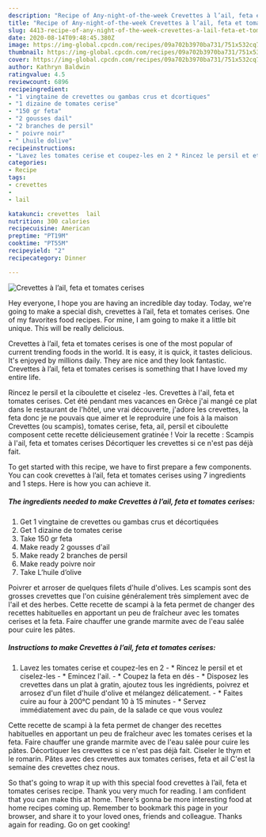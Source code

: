```yaml
---
description: "Recipe of Any-night-of-the-week Crevettes à l’ail, feta et tomates cerises"
title: "Recipe of Any-night-of-the-week Crevettes à l’ail, feta et tomates cerises"
slug: 4413-recipe-of-any-night-of-the-week-crevettes-a-lail-feta-et-tomates-cerises
date: 2020-08-14T09:48:45.380Z
image: https://img-global.cpcdn.com/recipes/09a702b3970ba731/751x532cq70/crevettes-a-lail-feta-et-tomates-cerises-photo-principale-de-la-recette.jpg
thumbnail: https://img-global.cpcdn.com/recipes/09a702b3970ba731/751x532cq70/crevettes-a-lail-feta-et-tomates-cerises-photo-principale-de-la-recette.jpg
cover: https://img-global.cpcdn.com/recipes/09a702b3970ba731/751x532cq70/crevettes-a-lail-feta-et-tomates-cerises-photo-principale-de-la-recette.jpg
author: Kathryn Baldwin
ratingvalue: 4.5
reviewcount: 6896
recipeingredient:
- "1 vingtaine de crevettes ou gambas crus et dcortiques"
- "1 dizaine de tomates cerise"
- "150 gr feta"
- "2 gousses dail"
- "2 branches de persil"
- " poivre noir"
- " Lhuile dolive"
recipeinstructions:
- "Lavez les tomates cerise et coupez-les en 2 * Rincez le persil et et ciselez-les * Emincez l&#39;ail. * Coupez la feta en dés * Disposez les crevettes dans un plat à gratin, ajoutez tous les ingrédients, poivrez et arrosez d&#39;un filet d&#39;huile d&#39;olive et mélangez délicatement. * Faites cuire au four à 200°C pendant 10 à 15 minutes  * Servez immédiatement avec du pain, de la salade ce que vous voulez"
categories:
- Recipe
tags:
- crevettes
- 
- lail

katakunci: crevettes  lail 
nutrition: 300 calories
recipecuisine: American
preptime: "PT19M"
cooktime: "PT55M"
recipeyield: "2"
recipecategory: Dinner

---
```



![Crevettes à l’ail, feta et tomates cerises](https://img-global.cpcdn.com/recipes/09a702b3970ba731/751x532cq70/crevettes-a-lail-feta-et-tomates-cerises-photo-principale-de-la-recette.jpg)

Hey everyone, I hope you are having an incredible day today. Today, we're going to make a special dish, crevettes à l’ail, feta et tomates cerises. One of my favorites food recipes. For mine, I am going to make it a little bit unique. This will be really delicious.

Crevettes à l’ail, feta et tomates cerises is one of the most popular of current trending foods in the world. It is easy, it is quick, it tastes delicious. It's enjoyed by millions daily. They are nice and they look fantastic. Crevettes à l’ail, feta et tomates cerises is something that I have loved my entire life.

Rincez le persil et la ciboulette et ciselez -les. Crevettes à l&#39;ail, feta et tomates cerises. Cet été pendant mes vacances en Grèce j&#39;ai mangé ce plat dans le restaurant de l&#39;hôtel, une vrai découverte, j&#39;adore les crevettes, la feta donc je ne pouvais que aimer et le reproduire une fois à la maison Crevettes (ou scampis), tomates cerise, feta, ail, persil et ciboulette composent cette recette délicieusement gratinée ! Voir la recette : Scampis à l&#39;ail, feta et tomates cerises Décortiquer les crevettes si ce n&#39;est pas déjà fait.


To get started with this recipe, we have to first prepare a few components. You can cook crevettes à l’ail, feta et tomates cerises using 7 ingredients and 1 steps. Here is how you can achieve it.

<!--inarticleads1-->

##### The ingredients needed to make Crevettes à l’ail, feta et tomates cerises:

1. Get 1 vingtaine de crevettes ou gambas crus et décortiquées
1. Get 1 dizaine de tomates cerise
1. Take 150 gr feta
1. Make ready 2 gousses d&#39;ail
1. Make ready 2 branches de persil
1. Make ready  poivre noir
1. Take  L’huile d’olive


Poivrer et arroser de quelques filets d&#39;huile d&#39;olives. Les scampis sont des grosses crevettes que l&#39;on cuisine généralement très simplement avec de l&#39;ail et des herbes. Cette recette de scampi à la feta permet de changer des recettes habituelles en apportant un peu de fraîcheur avec les tomates cerises et la feta. Faire chauffer une grande marmite avec de l&#39;eau salée pour cuire les pâtes. 

<!--inarticleads2-->

##### Instructions to make Crevettes à l’ail, feta et tomates cerises:

1. Lavez les tomates cerise et coupez-les en 2 - * Rincez le persil et et ciselez-les - * Emincez l&#39;ail. - * Coupez la feta en dés - * Disposez les crevettes dans un plat à gratin, ajoutez tous les ingrédients, poivrez et arrosez d&#39;un filet d&#39;huile d&#39;olive et mélangez délicatement. - * Faites cuire au four à 200°C pendant 10 à 15 minutes  - * Servez immédiatement avec du pain, de la salade ce que vous voulez


Cette recette de scampi à la feta permet de changer des recettes habituelles en apportant un peu de fraîcheur avec les tomates cerises et la feta. Faire chauffer une grande marmite avec de l&#39;eau salée pour cuire les pâtes. Décortiquer les crevettes si ce n&#39;est pas déjà fait. Ciseler le thym et le romarin. Pâtes avec des crevettes aux tomates cerises, feta et ail C&#39;est la semaine des crevettes chez nous. 

So that's going to wrap it up with this special food crevettes à l’ail, feta et tomates cerises recipe. Thank you very much for reading. I am confident that you can make this at home. There's gonna be more interesting food at home recipes coming up. Remember to bookmark this page in your browser, and share it to your loved ones, friends and colleague. Thanks again for reading. Go on get cooking!
